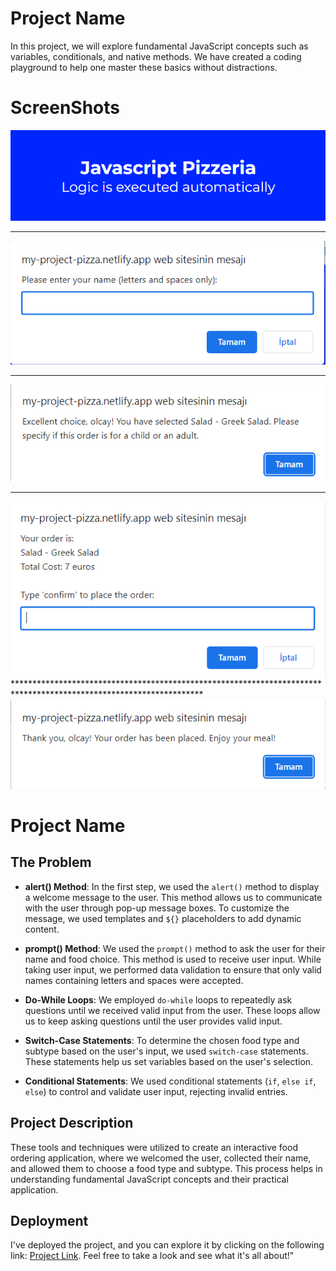 # Project Name

In this project, we will explore fundamental JavaScript concepts such as variables, conditionals, and native methods. We have created a coding playground to help one master these basics without distractions.

# ScreenShots
![2](https://github.com/Olcaytp/my-project-pizza/blob/main/code/img/image.png)
*******************************************************************************************************************
![3](https://github.com/Olcaytp/my-project-pizza/blob/main/code/img/image%20(2).png)
*******************************************************************************************************************
![1](https://github.com/Olcaytp/my-project-pizza/blob/main/code/img/image%20(3).png)
*******************************************************************************************************************
![4](https://github.com/Olcaytp/my-project-pizza/blob/main/code/img/image%20(4).png)*******************************************************************************************************************
![5](https://github.com/Olcaytp/my-project-pizza/blob/main/code/img/image%20(5).png)

# Project Name

## The Problem

- **alert() Method**: In the first step, we used the `alert()` method to display a welcome message to the user. This method allows us to communicate with the user through pop-up message boxes. To customize the message, we used templates and `${}` placeholders to add dynamic content.

- **prompt() Method**: We used the `prompt()` method to ask the user for their name and food choice. This method is used to receive user input. While taking user input, we performed data validation to ensure that only valid names containing letters and spaces were accepted.

- **Do-While Loops**: We employed `do-while` loops to repeatedly ask questions until we received valid input from the user. These loops allow us to keep asking questions until the user provides valid input.

- **Switch-Case Statements**: To determine the chosen food type and subtype based on the user's input, we used `switch-case` statements. These statements help us set variables based on the user's selection.

- **Conditional Statements**: We used conditional statements (`if`, `else if`, `else`) to control and validate user input, rejecting invalid entries.

## Project Description

These tools and techniques were utilized to create an interactive food ordering application, where we welcomed the user, collected their name, and allowed them to choose a food type and subtype. This process helps in understanding fundamental JavaScript concepts and their practical application.

## Deployment

I've deployed the project, and you can explore it by clicking on the following link: [Project Link](https://my-project-pizza.netlify.app/). Feel free to take a look and see what it's all about!"
